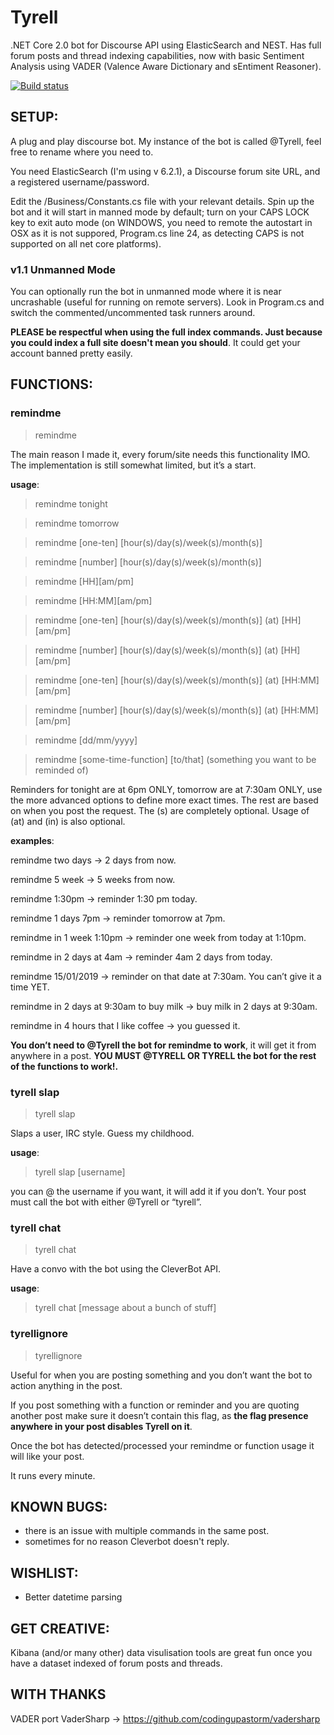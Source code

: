 # Tyrell
.NET Core 2.0 bot for Discourse API using ElasticSearch and NEST. Has full forum posts and thread indexing capabilities, now with basic Sentiment Analysis using VADER (Valence Aware Dictionary and sEntiment Reasoner).

[![Build status](https://ci.appveyor.com/api/projects/status/tpr73mwmhe5328wn?svg=true)](https://ci.appveyor.com/project/warejacob/tyrell)

## SETUP:

A plug and play discourse bot. My instance of the bot is called @Tyrell, feel free to rename where you need to. 

You need ElasticSearch (I'm using v 6.2.1), a Discourse forum site URL, and a registered username/password. 

Edit the /Business/Constants.cs file with your relevant details. Spin up the bot and it will start in manned mode by default; turn on your CAPS LOCK key to exit auto mode (on WINDOWS, you need to remote the autostart in OSX as it is not suppored, Program.cs line 24, as detecting CAPS is not supported on all net core platforms).

### v1.1 Unmanned Mode
You can optionally run the bot in unmanned mode where it is near uncrashable (useful for running on remote servers). Look in Program.cs and switch the commented/uncommented task runners around.

**PLEASE be respectful when using the full index commands. Just because you could index a full site doesn't mean you should**. It could
get your account banned pretty easily.

## FUNCTIONS:

### remindme

>remindme

The main reason I made it, every forum/site needs this functionality IMO. The implementation is still somewhat limited, but it’s a start.

**usage**:

>remindme tonight

>remindme tomorrow

>remindme [one-ten] [hour(s)/day(s)/week(s)/month(s)]

>remindme [number] [hour(s)/day(s)/week(s)/month(s)]

>remindme [HH][am/pm]

>remindme [HH:MM][am/pm]

>remindme [one-ten] [hour(s)/day(s)/week(s)/month(s)] (at) [HH][am/pm]

>remindme [number] [hour(s)/day(s)/week(s)/month(s)] (at) [HH][am/pm]

>remindme [one-ten] [hour(s)/day(s)/week(s)/month(s)] (at) [HH:MM][am/pm]

>remindme [number] [hour(s)/day(s)/week(s)/month(s)] (at) [HH:MM][am/pm]

>remindme [dd/mm/yyyy]

>remindme [some-time-function] [to/that] (something you want to be reminded of)


Reminders for tonight are at 6pm ONLY, tomorrow are at 7:30am ONLY, use the more advanced options to define more exact times. The rest are based on when you post the request. The (s) are completely optional. Usage of (at) and (in) is also optional.

**examples**:

remindme two days -> 2 days from now.

remindme 5 week -> 5 weeks from now.

remindme 1:30pm -> reminder 1:30 pm today.

remindme 1 days 7pm -> reminder tomorrow at 7pm.

remindme in 1 week 1:10pm -> reminder one week from today at 1:10pm.

remindme in 2 days at 4am -> reminder 4am 2 days from today.

remindme 15/01/2019 -> reminder on that date at 7:30am. You can’t give it a time YET.

remindme in 2 days at 9:30am to buy milk -> buy milk in 2 days at 9:30am.

remindme in 4 hours that I like coffee -> you guessed it.

**You don’t need to @Tyrell the bot for remindme to work**, it will get it from anywhere in a post.
**YOU MUST @TYRELL OR TYRELL the bot for the rest of the functions to work!.**
### tyrell slap

>tyrell slap

Slaps a user, IRC style. Guess my childhood.

**usage**:

>tyrell slap [username]

you can @ the username if you want, it will add it if you don’t. Your post must call the bot with either @Tyrell or “tyrell”.

### tyrell chat

>tyrell chat

Have a convo with the bot using the CleverBot API.

**usage**:

>tyrell chat [message about a bunch of stuff]

### tyrellignore

>tyrellignore

Useful for when you are posting something and you don’t want the bot to action anything in the post.

If you post something with a function or reminder and you are quoting another post make sure it doesn’t contain this flag, 
as **the flag presence anywhere in your post disables Tyrell on it**.

Once the bot has detected/processed your remindme or function usage it will like your post.

It runs every minute.

## KNOWN BUGS: 
- there is an issue with multiple commands in the same post.
- sometimes for no reason Cleverbot doesn't reply.

## WISHLIST:
- Better datetime parsing

## GET CREATIVE:
Kibana (and/or many other) data visulisation tools are great fun once you have a dataset indexed of forum posts and threads.

## WITH THANKS
VADER port VaderSharp -> https://github.com/codingupastorm/vadersharp
